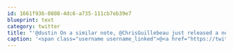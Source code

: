 ```yaml
---
id: 1661f936-0808-4dc6-a735-111cb7eb39e7
blueprint: text
category: twitter
title: "'@dustin On a similar note, @ChrisGuillebeau just released a new manifesto on Urgency and Legacy chrisguillebeau.com/3x5/the-tower/"
caption: '<span class="username username_linked">@<a href="https://twitter.com/dustin" title="dustin senos">dustin</a></span> On a similar note, @ChrisGuillebeau just released a new manifesto on Urgency and Legacy <a href="http://chrisguillebeau.com/3x5/the-tower/" title="http://chrisguillebeau.com/3x5/the-tower/" class="link link_untco">chrisguillebeau.com/3x5/the-tower/</a>'
---
```

